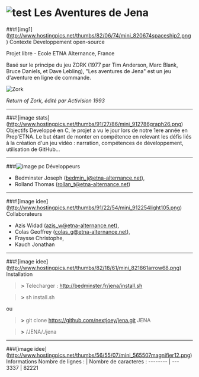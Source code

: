 ![test](http://img11.hostingpics.net/pics/594964large2.jpg)
Les Aventures de Jena
===================
###![img1] (http://www.hostingpics.net/thumbs/82/06/74/mini_820674spaceship2.png) Contexte
Developpement open-source
   
Projet libre - Ecole ETNA Alternance, France
   
Basé sur le principe du jeu ZORK (1977 par Tim Anderson, Marc Blank, Bruce Daniels, et Dave Lebling), "Les aventures de Jena" est un jeu d'aventure en ligne de commande.
   
![Zork](http://img11.hostingpics.net/pics/146935returntozork1.gif)
   
*Return of Zork, édité par Activision 1993*
***
###![image stats] (http://www.hostingpics.net/thumbs/91/27/86/mini_912786graph26.png) Objectifs
Developpé en C, le projet a vu le jour lors de notre 1ere année en Prep'ETNA.
Le but étant de monter en compétence en relevant les défis liés à la création d'un jeu vidéo : narration, compétences de développement, utilisation de GitHub...
***
###![image pc](http://www.hostingpics.net/thumbs/96/92/11/mini_969211webprogramming.png) Développeurs
 - Bedminster Joseph (bedmin_j@etna-alternance.net),
 - Rolland Thomas (rollan_t@etna-alternance.net)
   
***
   
###![image idee] (http://www.hostingpics.net/thumbs/91/22/54/mini_912254light105.png) Collaborateurs
  - Azis Widad (azis_w@etna-alternance.net),
  - Colas Geoffrey (colas_g@etna-alternance.net),
  - Fraysse Christophe,
  - Kauch Jonathan
   
***
   
###![image idee] (http://www.hostingpics.net/thumbs/82/18/61/mini_821861arrow68.png) Installation
> **>** Telecharger : http://bedminster.fr/jena/install.sh
   
> **>** sh install.sh
   
ou
   
> **>** git clone https://github.com/nextjoey/jena.git JENA
   
> **>** /JENA/./jena
   
***
   
###[image idee] (http://www.hostingpics.net/thumbs/56/55/07/mini_565507magnifier12.png) Informations
Nombre de lignes : | Nombre de caracteres :
-------- | ---
3337 | 82221